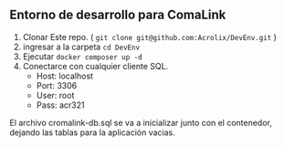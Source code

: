 ## Entorno de desarrollo para ComaLink

1. Clonar Este repo. ( `git clone git@github.com:Acrolix/DevEnv.git` )
2. ingresar a la carpeta `cd DevEnv`
3. Ejecutar `docker composer up -d`
4. Conectarce con cualquier cliente SQL.
   - Host: localhost
   - Port: 3306
   - User: root
   - Pass: acr321

El archivo cromalink-db.sql se va a inicializar junto con el contenedor, dejando las tablas para la aplicación vacias.



